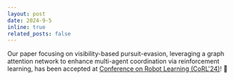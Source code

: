 ```yaml
---
layout: post
date: 2024-9-5
inline: true
related_posts: false
---
```


Our paper focusing on visibility-based pursuit-evasion, leveraging a graph attention network to enhance multi-agent coordination via reinforcement learning, has been accepted at [Conference on Robot Learning (CoRL'24)](https://www.corl.org/)! 🤖
